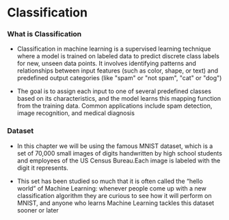 # Classification

### What is Classification
- Classification in machine learning is a supervised learning technique where a model is trained on labeled data to predict discrete class labels for new, unseen data points.
It involves identifying patterns and relationships between input features (such as color, shape, or text) and predefined output categories (like "spam" or "not spam", "cat" or "dog")

- The goal is to assign each input to one of several predefined classes based on its characteristics, and the model learns this mapping function from the training data.
 Common applications include spam detection, image recognition, and medical diagnosis

 ### Dataset
- In this chapter we will be using the famous MNIST dataset, which is a set of 70,000 small
images of digits handwritten by high school students and employees of the US Census Bureau.Each image is labeled with the digit it represents.

- This set has been studied so much that it is often called the “hello world” of Machine Learning: whenever people come up with a new classification algorithm they are curious to see how it will perform on MNIST, and anyone who learns Machine Learning tackles this dataset sooner or later
